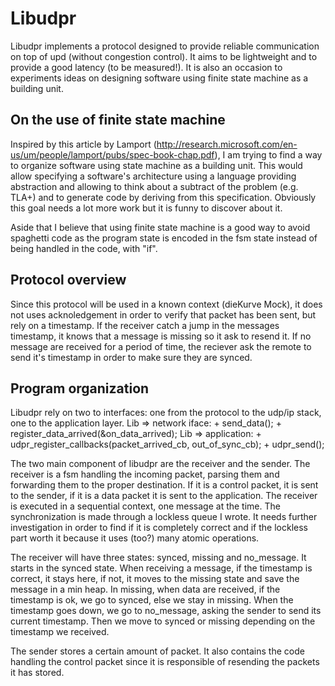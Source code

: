 Libudpr
=======

Libudpr implements a protocol designed to provide reliable communication on top of upd (without congestion control). It aims to be lightweight and to provide a good latency (to be measured!). It is also an occasion to experiments ideas on designing software using finite state machine as a building unit.

On the use of finite state machine
----------------------------------

Inspired by this article by Lamport (http://research.microsoft.com/en-us/um/people/lamport/pubs/spec-book-chap.pdf), I am trying to find a way to organize software using state machine as a building unit. This would allow specifying a software's architecture using a language providing abstraction and allowing to think about a subtract of the problem (e.g. TLA+) and to generate code by deriving from this specification. Obviously this goal needs a lot more work but it is funny to discover about it.

Aside that I believe that using finite state machine is a good way to avoid spaghetti code as the program state is encoded in the fsm state instead of being handled in the code, with "if".

Protocol overview
-----------------

Since this protocol will be used in a known context (dieKurve Mock), it does not uses acknoledgement in order to verify that packet has been sent, but rely on a timestamp. If the receiver catch a jump in the messages timestamp, it knows that a message is missing so it ask to resend it. If no message are received for a period of time, the reciever ask the remote to send it's timestamp in order to make sure they are synced.

Program organization
--------------------

Libudpr rely on two to interfaces: one from the protocol to the udp/ip stack, one to the application layer.
	Lib => network iface:
		+ send_data();
		+ register_data_arrived(&on_data_arrived);
	Lib => application:
		+ udpr_register_callbacks(packet_arrived_cb, out_of_sync_cb);
		+ udpr_send();

The two main component of libudpr are the receiver and the sender. The receiver is a fsm handling the incoming packet, parsing them and forwarding them to the proper destination. If it is a control packet, it is sent to the sender, if it is a data packet it is sent to the application. The receiver is executed in a sequential context, one message at the time. The synchronization is made through a lockless queue I wrote. It needs further investigation in order to find if it is completely correct and if the lockless part worth it because it uses (too?) many atomic operations.

The receiver will have three states: synced, missing and no_message. It starts in the synced state. When receiving a message, if the timestamp is correct, it stays here, if not, it moves to the missing state and save the message in a min heap. In missing, when data are received, if the timestamp is ok, we go to synced, else we stay in missing. When the timestamp goes down, we go to no_message, asking the sender to send its current timestamp. Then we move to synced or missing depending on the timestamp we received.

The sender stores a certain amount of packet. It also contains the code handling the control packet since it is responsible of resending the packets it has stored.

